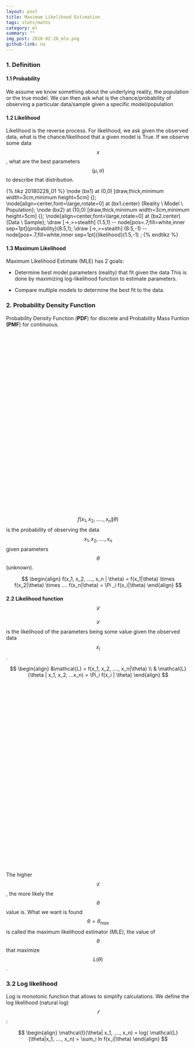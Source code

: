 ```yaml
---
layout: post
title: Maximum Likelihood Estimation
tags: stats/maths
category: ml
summary: ""
img_post: 2018-02-28_mle.png
github-link: na
---
```




<script src="/js/plotly-latest.min.js"></script>

<script type="text/javascript"
   src="https://cdnjs.cloudflare.com/ajax/libs/mathjax/2.7.2/MathJax.js?config=TeX-AMS-MML_HTMLorMML">
</script>


### 1. Definition

#### 1.1 Probability
We assume we know something about the underlying reality, the population  or the true model. We can then ask what is the chance/probability of observing a particular data/sample given a specific model/population

#### 1.2 Likelihood 
Likelihood is the reverse process. For likelihood, we ask given the observed data, what is the chance/likelihood that a given model is True. If we observe some data $$x$$, what are the best parameters $$(\mu, \sigma)$$ to describe that distribution.

{% tikz 20180228_01 %}
  \node (bx1) at (0,0) [draw,thick,minimum width=3cm,minimum height=5cm] {};
  \node[align=center,font=\large,rotate=0] at (bx1.center) {Reality \\ Model \\ Population};
  \node (bx2) at (10,0) [draw,thick,minimum width=3cm,minimum height=5cm] {};
  \node[align=center,font=\large,rotate=0] at (bx2.center) {Data \\ Sample};
  \draw [->,>=stealth] (1.5,1) -- node[pos=.7,fill=white,inner sep=1pt]{probability}(8.5,1);
  \draw [->,>=stealth] (8.5,-1) -- node[pos=.7,fill=white,inner sep=1pt]{likelihood}(1.5,-1) ;
{% endtikz %}


#### 1.3 Maximum Likelihood

Maximum Likelihood Estimate (MLE) has 2 goals:

* Determine best model parameters (reality) that fit given the data
This is done by maximizing log-likelihood function to estimate parameters.

* Compare multiple models to determine the best fit to the data.

### 2. Probability Density Function

Probability Density Function (**PDF**) for discrete  and Probability Mass Funtion **(PMF**) for continuous.


<div>
<div id="graph1" style="width:50%; height:500px; float:left"> </div>
<div id="graph2" style="width:50%; height:500px; float:right"> </div>
</div>

<script>
    var x = [-5, -4, -3, -2, -1, 0, 1, 2, 3, 4, 5, 6, 7, 8];
    var y = [10, 20, 30, 50, 80, 20, 50, 80, 70, 50, 25, 15, 10, 10]
    var layout = {
                  title: ' ',
                  xaxis: {
                          title: 'data',
                          titlefont: {
                                      family: 'Courier New, monospace',
                                      size: 18,
                                      color: '#7f7f7f'
                                    }
                        },
                  yaxis: {
                          title: 'Frequency',
                          titlefont: {
                                      family: 'Courier New, monospace',
                                      size: 18,
                                      color: '#7f7f7f'
                                      }
                         }
                };
    var trace1 = {x: x, y: y, type: "bar", name: "Model" }
    Plotly.plot('graph1', [trace1], layout);
</script>

<script>
    var n = 500;
    var sigma_pos = 0.15;
    var mean_pos = 0.7;
    var x = [];
    var y_pos = [];
 
    for (var i = 0; i < n; i++) {
      var x0 = i/n;
      x[i] = x0;
      y_pos[i] = 1/Math.sqrt(2*Math.PI * sigma_pos*sigma_pos) * Math.exp(-(x0 - mean_pos)*(x0-mean_pos) / (2 * sigma_pos*sigma_pos));
      }
    var layout = {
                  title: ' ',
                  xaxis: {
                          title: '',
                          titlefont: {
                                      family: 'Courier New, monospace',
                                      size: 18,
                                      color: '#7f7f7f'
                                    }
                        },
                  yaxis: {
                          title: '',
                          titlefont: {
                                      family: 'Courier New, monospace',
                                      size: 18,
                                      color: '#7f7f7f'
                                      }
                         }
                };
    var trace1 = {x: x, y: y_pos, line: {simplify: false}, name: "Model" }
    Plotly.plot('graph2', [trace1], layout);
</script>

$$ f(x_1, x_2, ....., x_n \| \theta) $$ is the probability of observing the data $$x_1, x_2, ...., x_n$$ given parameters $$\theta$$ (unknown). 

$$
\begin{align}
f(x_1, x_2, ...., x_n | \theta) = f(x_1|\theta) \times f(x_2|\theta) \times .... f(x_n|\theta) = \Pi _i f(x_i|\theta) 
\end{align}
$$


#### 2.2 Likelihood function $$\mathcal{L}$$

$$\mathcal{L}$$ is the likelihood of the parameters being some value given the observed data $$x_i$$.

$$
\begin{align}
&\mathcal{L} = f(x_1, x_2, ...., x_n|\theta) \\
& \mathcal{L}(\theta | x_1, x_2, ...x_n) = \Pi_i f(x_i | \theta)
\end{align}
$$ 


<div id="graph3" style="width:50%; height:500px;"> </div>

<script>
    var x = [0, 1, 2, 3, 4, 5, 6, 7, 8, 9, 10, 11, 12, 13, 14, 15];
    var y = [1, 2, 3, 3.8, 3.2, 3.1, 3.5, 4, 3.8, 3.7, 4, 4.1, 3.5, 1.6, 0.8, 0.6]
    var layout = {
                  title: ' ',
                  xaxis: {
                          title: 'theta',
                          titlefont: {
                                      family: 'Courier New, monospace',
                                      size: 18,
                                      color: '#7f7f7f'
                                    }
                        },
                  yaxis: {
                          title: 'L($\theta$)',
                          titlefont: {
                                      family: 'Courier New, monospace',
                                      size: 18,
                                      color: '#7f7f7f'
                                      }
                         }
                };
    var trace1 = {x: x, y: y, line: {simplify: false}, name: "Model" }
    Plotly.plot('graph3', [trace1], layout);
</script>

The higher $$\mathcal{L}$$, the more likely the $$\theta$$ value is. What we want is found $$\theta= \theta_{max}$$ is called the maximum likelihood estimator (MLE), the value of $$\theta$$ that maximize $$L(\theta)$$.


### 3.2 Log likelihood

Log is monotonic function that allows to simplify calculations. We define the log likelihood (natural log) $$\mathcal{l}$$:

$$
\begin{align}
\mathcal{l}(\theta| x_1, ...., x_n) = log( \mathcal{L}(\theta|x_1, ...., x_n) = \sum_i ln f(x_i|\theta)
\end{align}
$$